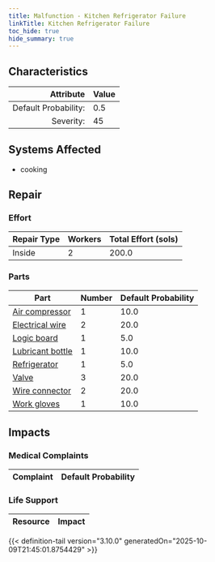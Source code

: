 ```yaml
---
title: Malfunction - Kitchen Refrigerator Failure
linkTitle: Kitchen Refrigerator Failure
toc_hide: true
hide_summary: true
---
```

<!-- This is generated by the MarsSim HelpGenertor, do not edit. -->

## Characteristics

| Attribute      | Value |
|--------:|:------|
|Default Probability:|0.5|
|Severity:|45|

## Systems Affected 
- cooking

## Repair

### Effort
|Repair Type|Workers|Total Effort (sols)|
|---|---|---|
|Inside|2|200.0|

### Parts
|Part|Number|Default Probability|
|---|---|---|
|[Air compressor](/docs/definitions/part/air-compressor)|1|10.0|
|[Electrical wire](/docs/definitions/part/electrical-wire)|2|20.0|
|[Logic board](/docs/definitions/part/logic-board)|1|5.0|
|[Lubricant bottle](/docs/definitions/part/lubricant-bottle)|1|10.0|
|[Refrigerator](/docs/definitions/part/refrigerator)|1|5.0|
|[Valve](/docs/definitions/part/valve)|3|20.0|
|[Wire connector](/docs/definitions/part/wire-connector)|2|20.0|
|[Work gloves](/docs/definitions/part/work-gloves)|1|10.0|

## Impacts

### Medical Complaints
|Complaint|Default Probability|
|---|---|

### Life Support
|Resource|Impact|
|---|---|


{{< definition-tail version="3.10.0" generatedOn="2025-10-09T21:45:01.8754429" >}}

